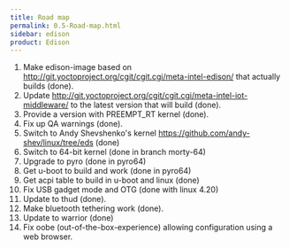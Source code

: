 ```yaml
---
title: Road map
permalink: 0.5-Road-map.html
sidebar: edison
product: Edison
---
```

 1. Make edison-image based on http://git.yoctoproject.org/cgit/cgit.cgi/meta-intel-edison/ that actually builds (done).
 2. Update http://git.yoctoproject.org/cgit/cgit.cgi/meta-intel-iot-middleware/ to the latest version that will build (done).
 3. Provide a version with PREEMPT_RT kernel (done).
 4. Fix up QA warnings (done).
 5. Switch to Andy Shevshenko's kernel https://github.com/andy-shev/linux/tree/eds (done)
 6. Switch to 64-bit kernel (done in branch morty-64)
 7. Upgrade to pyro (done in pyro64)
 8. Get u-boot to build and work (done in pyro64)
 9. Get acpi table to build in u-boot and linux (done)
 10. Fix USB gadget mode and OTG (done with linux 4.20)
 11. Update to thud (done).
 12. Make bluetooth tethering work (done).
 13. Update to warrior (done)
 14. Fix oobe (out-of-the-box-experience) allowing configuration using a web browser.
